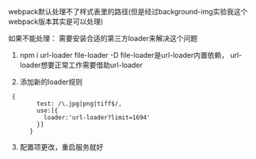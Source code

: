 webpack默认处理不了样式表里的路径(但是经过background-img实验我这个webpack版本其实是可以处理)

如果不能处理：
需要安装合适的第三方loader来解决这个问题

1. npm i url-loader file-loader -D      file-loader是url-loader内置依赖， url-loader想要正常工作需要借助url-loader

2. 添加新的loader规则
```
 {
        test: /\.jpg|png|tiff$/,
        use:[{
          loader:'url-loader?limit=1694'
        }]
      }
```
3. 配置项更改，重启服务就好